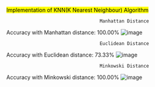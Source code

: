 <mark>Implementation of KNN(K Nearest Neighbour) Algorithm</mark>



                                      Manhattan Distance
Accuracy with Manhattan distance: 100.00%
![image](https://github.com/Upeshjeengar/KNN-implementation/assets/99462722/57aaf6be-dc6f-46d0-b88b-9b765e23f180)


                                      Euclidean Distance
Accuracy with Euclidean distance: 73.33%
![image](https://github.com/Upeshjeengar/KNN-implementation/assets/99462722/febb2de7-561e-4fe7-aaef-8343d8c6b520)


                                      Minkowski Distance
Accuracy with Minkowski distance: 100.00%
![image](https://github.com/Upeshjeengar/KNN-implementation/assets/99462722/67c53bca-7ad5-4f0a-a65a-aebd81e3467d)

